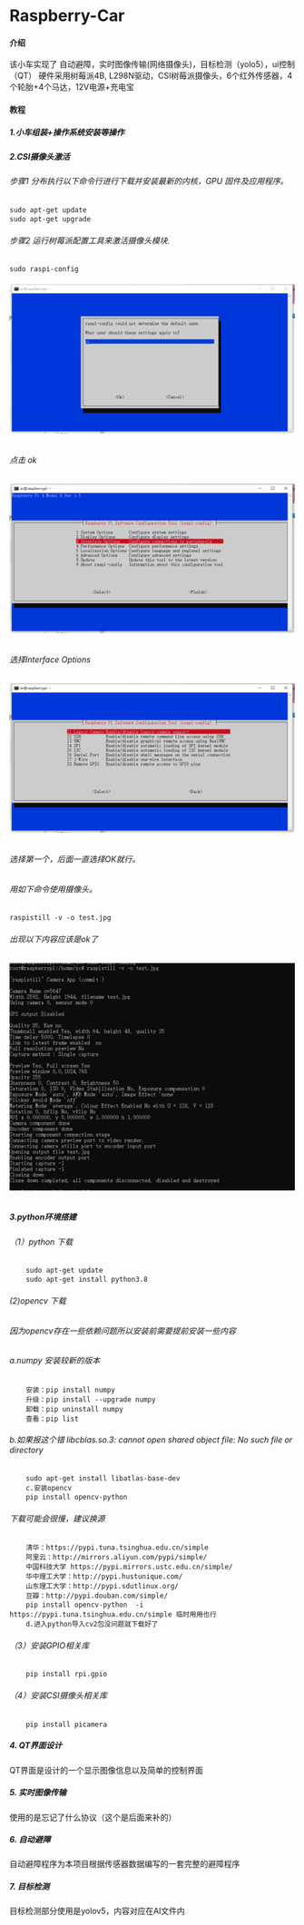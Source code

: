 # Raspberry-Car

#### 介绍
该小车实现了 自动避障，实时图像传输(网络摄像头)，目标检测（yolo5），ui控制（QT）
硬件采用树莓派4B, L298N驱动，CSI树莓派摄像头，6个红外传感器，4个轮胎+4个马达，12V电源+充电宝



#### 教程

##### 1.小车组装+操作系统安装等操作
##### 2.CSI摄像头激活
######     步骤1 分布执行以下命令行进行下载并安装最新的内核，GPU 固件及应用程序。
    sudo apt-get update
    sudo apt-get upgrade
######     步骤2 运行树莓派配置工具来激活摄像头模块.
    sudo raspi-config
######     ![输入图片说明](/image/1.png)
######     点击 ok
###### ![输入图片说明](/image/2.png)
######     选择Interface Options
######     ![输入图片说明](/image/3.png)
######     选择第一个，后面一直选择OK就行。
######     用如下命令使用摄像头。
    raspistill -v -o test.jpg
######     出现以下内容应该是ok了
######     ![输入图片说明](/image/4.png)

##### 3.python环境搭建
###### （1）python 下载
        sudo apt-get update
        sudo apt-get install python3.8
###### (2)opencv 下载
######         因为opencv存在一些依赖问题所以安装前需要提前安装一些内容
######         a.numpy 安装较新的版本
        安装：pip install numpy 
        升级：pip install --upgrade numpy
        卸载：pip uninstall numpy
        查看：pip list
######        b.如果报这个错 libcblas.so.3: cannot open shared object file: No such file or directory
        sudo apt-get install libatlas-base-dev
        c.安装opencv
        pip install opencv-python  
######         下载可能会很慢，建议换源
        清华：https://pypi.tuna.tsinghua.edu.cn/simple
        阿里云：http://mirrors.aliyun.com/pypi/simple/
        中国科技大学 https://pypi.mirrors.ustc.edu.cn/simple/
        华中理工大学：http://pypi.hustunique.com/       
        山东理工大学：http://pypi.sdutlinux.org/ 
        豆瓣：http://pypi.douban.com/simple/    
        pip install opencv-python  -i https://pypi.tuna.tsinghua.edu.cn/simple 临时用用也行  
        d.进入python导入cv2包没问题就下载好了
######     （3）安装GPIO相关库  
        pip install rpi.gpio
######     （4）安装CSI摄像头相关库
        pip install picamera
##### 4.  QT界面设计
QT界面是设计的一个显示图像信息以及简单的控制界面
##### 5.  实时图像传输
使用的是忘记了什么协议（这个是后面来补的）
##### 6.  自动避障
自动避障程序为本项目根据传感器数据编写的一套完整的避障程序
##### 7.  目标检测
目标检测部分使用是yolov5，内容对应在AI文件内



